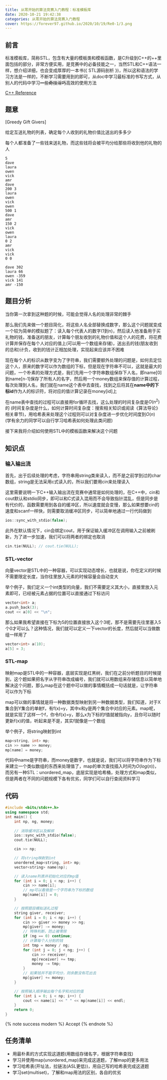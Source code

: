 ```yaml
---
title: 从零开始的算法竞赛入门教程：标准模板库
date: 2020-10-21 19:42:38
categories: 从零开始的算法竞赛入门教程
cover: https://forever97.github.io/2020/10/19/Re0-1/3.png
---
```


## 前言

标准模板库，简称STL，包含有大量的模板类和模板函数，是C升级到C++的++里面包括的部分，非常方便实用，是竞赛中的必备技能之一，当然STL和C++语法一样，想介绍详细，也会变成厚厚的一本书(《 STL源码剖析 》)，所以这和语法的学习方法是一样的，不断学习需要用到的即可，从doc中学习最标准的书写方式，从别人的代码中学习~~一些奇技淫巧~~高效的使用方法

[C++ Reference](http://www.cplusplus.com/reference/)

## 题意

[Greedy Gift Givers]

给定互送礼物的列表，确定每个人收到的礼物价值比送出的多多少

每个人都准备了一些钱来送礼物，而这些钱将会被平均分给那些将收到他的礼物的人

```SAMPLE INPUT
5
dave
laura
owen
vick
amr
dave
200 3
laura
owen
vick
owen
500 1
dave
amr
150 2
vick
owen
laura
0 2
amr
vick
vick
0 0
```

```SAMPLE OUTPUT
dave 302
laura 66
owen -359
vick 141
amr -150
```

## 题目分析

当你第一次拿到这种题的时候，可能会觉得人名的处理非常的棘手

那么我们先来做一个题目简化，将这些人名全部替换成数字，那么这个问题就变成一个较为简单的模拟题了：读入每个代表人的数字(1到n)，然后读入他准备用于买礼物的钱，准备送的朋友，计算每个朋友收到的礼物价值和这个人的花费，将花费计算并保存在每个人对应的值上(可以用一个数组来存储)，送出去的钱(朋友收到的总和)计负，收到的钱计正相加处理，实现起来应该并不困难

现在每个人的标识从数字变为了字符串，我们需要额外处理的问题是，如何去定位这个人，原来的数字可以作为数组的下标，但是现在字符串不可以，这就是最大的问题，一个朴素的处理方式是，我们先用一个字符串数组保存下人名，即name[0]到name[n-1]保存了所有人的名字，然后用一个money数组来保存值的计算过程，每次处理到人名，我们就在name这个表中去查找，找到之后将其在**name中的下标id**作为人的标识符，将对应的值计算记录在money[id]上

在name表中查找的过程可以直接用for循环去找，这么处理的时间复杂度是$O(n^2)$的 (时间复杂度是什么，如何计算时间复杂度：搜索相关知识或阅读《算法导论》相关章节)，用哈希表来处理这个过程则可以对复杂度进一步优化时间度到$O(n)$ (学有余力的同学可以自行学习哈希表如何处理此类问题)

接下来我将介绍如何使用STL中的模板函数来解决这个问题

## 知识点

### 输入输出流

首先，出于后续处理的考虑，字符串用string类来读入，而不是之前学到过的char数组，string是无法采用c式读入的，所以我们要用cin来处理读入

这里需要说明一下C++输入输出流在竞赛中通常是如何处理的，在C++中，cin和cout默认和stdio同步，即可以和C式读入混用而不会导致指针混乱，但是同步是有代价的，函数需要用到各自的缓冲区，所以速度就会变慢，那么如果想要cin的速度和scanf一样快，则需要取消缓冲区同步，可以简单地通过一行代码做到

```cpp
ios::sync_with_stdio(false);
```

此外在默认情况下，cin会绑定cout，用于保证输入缓冲区在调用输入之前被刷新，为了进一步加速，我们可以将两者的绑定也取消

```cpp
cin.tie(NULL); // cout.tie(NULL);
```

### STL-vector

向量vector是STL中的一种容器，可以实现动态增长，也就是说，你在定义的时候不需要限定长度，当你往里放入元素的时候容量会自动变大

举个例子，我们定义一个int类型的向量，我们不需要定义其大小，直接里放入元素即可，已经被元素占据的位置可以直接通过下标访问

```cpp
vector<int> a;
a.push_back(3);
cout << a[0] << "\n";
```

那么如果我希望直接在下标为5的位置直接放入这个3呢，那不是需要先往里塞入5个0才可以么？这种情况，我们就可以定义一下vector的长度，然后就可以当做数组一样用了

```cpp
vector<int> a(10);
a[5] = 3;
```

### STL-map

映射map是STL中的一种容器，底层实现是红黑树，我们在之前分析题目的时候提到，这个题如果把名字从字符串改成编号，我们就可以用数组来存储信息以简单地解决这个问题，那么map在这个题中可以做的事情概括成一句话就是，让字符串可以作为下标

map可以做的事情就是将一种数据类型映射到另一种数据类型，我们知道，对于X集合到Y集合的单射f，有f(x)=y，其中x和y是两个集合中对应的元素。map呢，就是实现了这样一个f，你令f(x)=y，那么x为下标的f值就被指向y，且你可以随时更新f(x)的值，听起来是不是，其实f就像是一个数组

举个例子，将string映射到int

```cpp
map<string, int> mp;
cin >> name >> money;
mp[name] = money; 
```

代码中name是字符串，而money是数字，也就是说，我们可以将字符串作为下标来建立一个类似数组的东西来处理值了，map的单次查找插入时间为$O(log(n))$，而另有一种STL：unordered_map，底层实现是哈希桶，处理方式和map类似，但是两者在不同的问题规模下各有优劣，同学们可以自行查阅资料学习

## 代码

```cpp
#include <bits/stdc++.h>
using namespace std;
int main() {
    int np, ng, money;
    
    // 消除缓冲区以及解绑
    ios::sync_with_stdio(false);
    cout.tie(NULL);

    cin >> np;

    // 将string映射到int
    unordered_map<string, int> mp;
    vector<string> name(np);

    // 读入name列表并初始化对应的mp值
    for (int i = 0; i < np; i++) {
        cin >> name[i];
        // mp可以看做是一个字符串为下标的数组
        mp[name[i]] = 0;
    }

    // 按照题目模拟送礼过程
    string giver, receiver;
    for (int i = 0; i < np; i++) {
        cin >> giver >> money >> ng;
        mp[giver] -= money;
        // 特殊判断，防止被零除
        if (ng == 0) continue;
        // 计算每个人分到的钱
        int tmp = money / ng;
        for (int j = 0; j < ng; j++) {
            cin >> receiver;
            mp[receiver] += tmp;
            money -= tmp;
        }
        // 如果钱并不能平均分，则余数没有花出去
        mp[giver] += money;
    }

    // 按照输入顺序输出每个名字和对应的值
    for (int i = 0; i < np; i++) {
        cout << name[i] << " " << mp[name[i]] << endl;
    }
    return 0;
}
```

{% note success modern %}
Accept
{% endnote %}

## 任务清单

* 用最朴素的方式实现这道题(用数组存储名字，根据字符串查找)
* 学习并使用map(unordered_map)来完成这道题，了解map的更多用法
* 学习哈希表(开址法，拉链法(ASL更低))，用自己写的哈希表完成这道题
* 学习set(multiset)，了解和map用法的区别，各自的优劣

